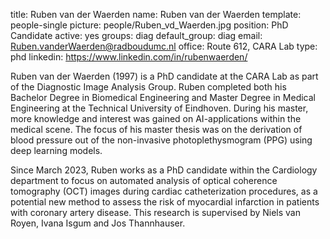 title: Ruben van der Waerden 
name: Ruben van der Waerden 
template: people-single 
picture: people/Ruben_vd_Waerden.jpg 
position: PhD Candidate 
active: yes 
groups: diag 
default_group: diag 
email: Ruben.vanderWaerden@radboudumc.nl 
office: Route 612, CARA Lab 
type: phd 
linkedin: https://www.linkedin.com/in/rubenwaerden/

Ruben van der Waerden (1997) is a PhD candidate at the CARA Lab as part of the Diagnostic Image Analysis Group. Ruben completed both his Bachelor Degree in Biomedical Engineering and Master Degree in Medical Engineering at the Technical University of Eindhoven. During his master, more knowledge and interest was gained on AI-applications within the medical scene. The focus of his master thesis was on the derivation of blood pressure out of the non-invasive photoplethysmogram (PPG) using deep learning models.

Since March 2023, Ruben works as a PhD candidate within the Cardiology department to focus on automated analysis of optical coherence tomography (OCT) images during cardiac catheterization procedures, as a potential new method to assess the risk of myocardial infarction in patients with coronary artery disease. This research is supervised by Niels van Royen, Ivana Isgum and Jos Thannhauser.
